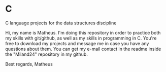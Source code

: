 # C
C language projects for the data structures discipline

Hi, my name is Matheus. I'm doing this repository in order to practice both my skills with git/github, as well as my skills in programming in C. You're free to download
my projects and message me in case you have any questions about them. You can get my e-mail contact in the readme inside the "Miland24" repository in my github.

Best regards,
Matheus
